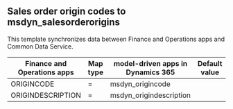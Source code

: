 ## Sales order origin codes to msdyn_salesorderorigins

This template synchronizes data between Finance and Operations apps and Common Data Service.

Finance and Operations apps | Map type | model-driven apps in Dynamics 365 | Default value
---|---|---|---
ORIGINCODE | = | msdyn_origincode | 
ORIGINDESCRIPTION | = | msdyn_origindescription | 
